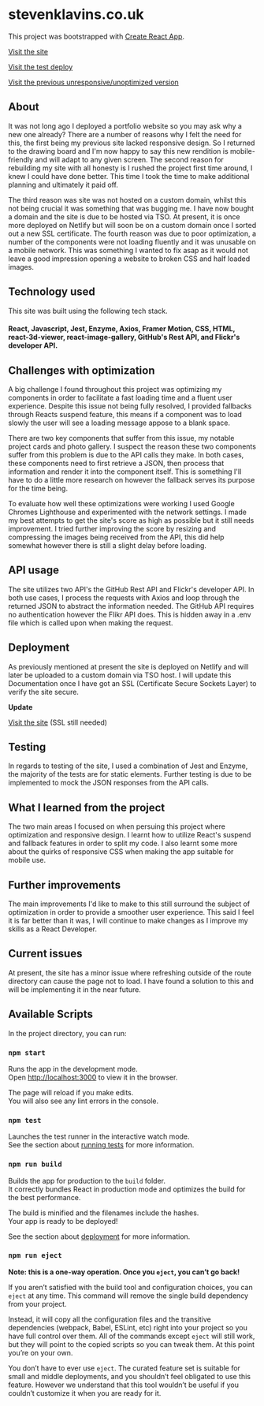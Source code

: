 # stevenklavins.co.uk

This project was bootstrapped with [Create React App](https://github.com/facebook/create-react-app).

[Visit the site](http://www.stevenklavins.co.uk/) 

[Visit the test deploy](https://stevenklavins.netlify.app/)

[Visit the previous unresponsive/unoptimized version](https://steven-klavins.netlify.app/)

## About 
It was not long ago I deployed a portfolio website so you may ask why a new one already? There are a number of reasons why I felt the need for this, the first being my previous site lacked responsive design. So I returned to the drawing board and I'm now happy to say this new rendition is mobile-friendly and will adapt to any given screen. The second reason for rebuilding my site with all honesty is I rushed the project first time around, I knew I could have done better. This time I took the time to make additional planning and ultimately it paid off. 

The third reason was site was not hosted on a custom domain, whilst this not being crucial it was something that was bugging me. I have now bought a domain and the site is due to be hosted via TSO. At present, it is once more deployed on Netlify but will soon be on a custom domain once I sorted out a new SSL certificate. The fourth reason was due to poor optimization, a number of the components were not loading fluently and it was unusable on a mobile network. This was something I wanted to fix asap as it would not leave a good impression opening a website to broken CSS and half loaded images.

## Technology used 
This site was built using the following tech stack. 
#### React, Javascript, Jest, Enzyme, Axios, Framer Motion, CSS, HTML, react-3d-viewer, react-image-gallery, GitHub's Rest API, and Flickr's developer API. 


## Challenges with optimization 

A big challenge I found throughout this project was optimizing my components in order to facilitate a fast loading time and a fluent user experience. Despite this issue not being fully resolved, I provided fallbacks through Reacts suspend feature, this means if a component was to load slowly the user will see a loading message appose to a blank space. 

There are two key components that suffer from this issue, my notable project cards and photo gallery. I suspect the reason these two components suffer from this problem is due to the API calls they make. In both cases, these components need to first retrieve a JSON, then process that information and render it into the component itself.  This is something I'll have to do a little more research on however the fallback serves its purpose for the time being.

To evaluate how well these optimizations were working I used Google Chromes Lighthouse and experimented with the network settings. I made my best attempts to get the site's score as high as possible but it still needs improvement. I tried further improving the score by resizing and compressing the images being received from the API, this did help somewhat however there is still a slight delay before loading.

## API usage

The site utilizes two API's the GitHub Rest API and Flickr's developer API. In both use cases, I process the requests with Axios and loop through the returned JSON to abstract the information needed. The GitHub API requires no authentication however the Flikr API does. This is hidden away in a .env file which is called upon when making the request.

## Deployment 

As previously mentioned at present the site is deployed on Netlify and will later be uploaded to a custom domain via TSO host. I will update this Documentation once I have got an SSL (Certificate Secure Sockets Layer) to verify the site secure.

**Update**

[Visit the site](http://www.stevenklavins.co.uk/) (SSL still needed)

## Testing 

In regards to testing of the site, I used a combination of Jest and Enzyme, the majority of the tests are for static elements. Further testing is due to be implemented to mock the JSON responses from the API calls.

## What I learned from the project 

The two main areas I focused on when persuing this project where optimization and responsive design. I learnt how to utilize React's suspend and fallback features in order to split my code. I also learnt some more about the quirks of responsive CSS when making the app suitable for mobile use. 

## Further improvements 

The main improvements I'd like to make to this still surround the subject of optimization in order to provide a smoother user experience. This said I feel it is far better than it was, I will continue to make changes as I improve my skills as a React Developer.

## Current issues 

At present, the site has a minor issue where refreshing outside of the route directory can cause the page not to load. I have found a solution to this and will be implementing it in the near future.

## Available Scripts

In the project directory, you can run:

### `npm start`

Runs the app in the development mode.<br />
Open [http://localhost:3000](http://localhost:3000) to view it in the browser.

The page will reload if you make edits.<br />
You will also see any lint errors in the console.

### `npm test`

Launches the test runner in the interactive watch mode.<br />
See the section about [running tests](https://facebook.github.io/create-react-app/docs/running-tests) for more information.

### `npm run build`

Builds the app for production to the `build` folder.<br />
It correctly bundles React in production mode and optimizes the build for the best performance.

The build is minified and the filenames include the hashes.<br />
Your app is ready to be deployed!

See the section about [deployment](https://facebook.github.io/create-react-app/docs/deployment) for more information.

### `npm run eject`

**Note: this is a one-way operation. Once you `eject`, you can’t go back!**

If you aren’t satisfied with the build tool and configuration choices, you can `eject` at any time. This command will remove the single build dependency from your project.

Instead, it will copy all the configuration files and the transitive dependencies (webpack, Babel, ESLint, etc) right into your project so you have full control over them. All of the commands except `eject` will still work, but they will point to the copied scripts so you can tweak them. At this point you’re on your own.

You don’t have to ever use `eject`. The curated feature set is suitable for small and middle deployments, and you shouldn’t feel obligated to use this feature. However we understand that this tool wouldn’t be useful if you couldn’t customize it when you are ready for it.
